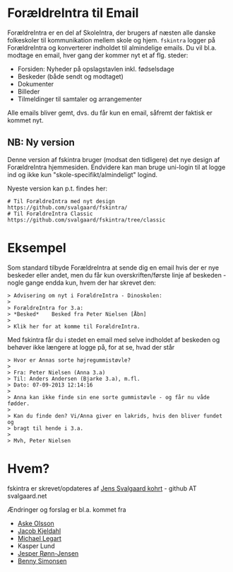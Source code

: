ForældreIntra til Email
=======================

ForældreIntra er en del af SkoleIntra, der brugers af næsten alle danske folkeskoler til kommunikation mellem skole og hjem. ```fskintra``` logger på ForældreIntra og konverterer indholdet til almindelige emails. Du vil bl.a. modtage en email, hver gang der kommer nyt et af flg. steder:

* Forsiden: Nyheder på opslagstavlen inkl. fødselsdage
* Beskeder (både sendt og modtaget)
* Dokumenter
* Billeder
* Tilmeldinger til samtaler og arrangementer

Alle emails bliver gemt, dvs. du får kun en email, såfremt der faktisk er kommet nyt.

NB: Ny version
--------------

Denne version af fskintra bruger (modsat den tidligere) det nye design af ForældreIntra hjemmesiden. Endvidere kan man bruge uni-login til at logge ind og ikke kun "skole-specifikt/almindeligt" logind.

Nyeste version kan p.t. findes her:

    # Til ForældreIntra med nyt design
    https://github.com/svalgaard/fskintra/
    # Til ForældreIntra Classic
    https://github.com/svalgaard/fskintra/tree/classic

Eksempel
========

Som standard tilbyde ForældreIntra at sende dig en email hvis der er nye beskeder eller andet, men du får kun overskriften/første linje af beskeden - nogle gange endda kun, hvem der har skrevet den:

```
> Advisering om nyt i ForældreIntra - Dinoskolen:
>
> ForældreIntra for 3.a:
> *Besked*    Besked fra Peter Nielsen [Åbn]
>
> Klik her for at komme til ForældreIntra.
```

Med fskintra får du i stedet en email med selve indholdet af beskeden
og behøver ikke længere at logge på, for at se, hvad der står

```
> Hvor er Annas sorte højregummistøvle?
>
> Fra: Peter Nielsen (Anna 3.a)
> Til: Anders Andersen (Bjarke 3.a), m.fl.
> Dato: 07-09-2013 12:14:16
>
> Anna kan ikke finde sin ene sorte gummistøvle - og får nu våde fødder.
>
> Kan du finde den? Vi/Anna giver en lakrids, hvis den bliver fundet og
> bragt til hende i 3.a.
>
> Mvh, Peter Nielsen
```

Hvem?
=====

fskintra er skrevet/opdateres af
[Jens Svalgaard kohrt](http://svalgaard.net/jens/) - github AT svalgaard.net

Ændringer og forslag er bl.a. kommet fra
* [Aske Olsson](https://github.com/dvaske)
* [Jacob Kjeldahl](https://github.com/kjeldahl)
* [Michael Legart](https://github.com/legart)
* Kasper Lund
* [Jesper Rønn-Jensen](https://github.com/jesperronn)
* [Benny Simonsen](https://github.com/bennyslbs)
